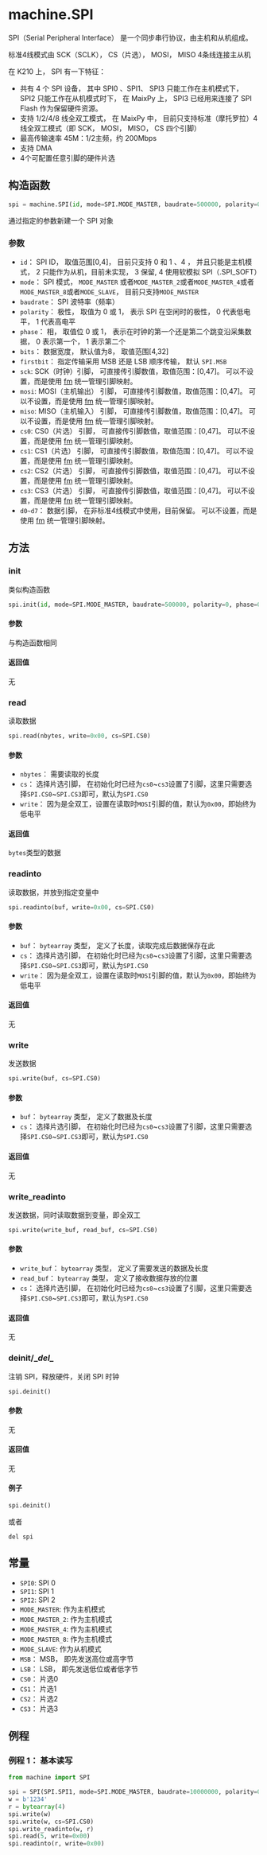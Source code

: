 machine.SPI
=========

SPI（Serial Peripheral Interface） 是一个同步串行协议，由主机和从机组成。

标准4线模式由 SCK（SCLK）， CS（片选）， MOSI， MISO 4条线连接主从机

在 K210 上， SPI 有一下特征：

* 共有 4 个 SPI 设备， 其中 SPI0 、SPI1、 SPI3 只能工作在主机模式下， SPI2 只能工作在从机模式时下， 在 MaixPy 上， SPI3 已经用来连接了 SPI Flash 作为保留硬件资源。
* 支持 1/2/4/8 线全双工模式， 在 MaixPy 中， 目前只支持标准（摩托罗拉）4线全双工模式（即 SCK， MOSI， MISO， CS 四个引脚）
* 最高传输速率 45M：1/2主频，约 200Mbps
* 支持 DMA
* 4个可配置任意引脚的硬件片选



## 构造函数

```python
spi = machine.SPI(id, mode=SPI.MODE_MASTER, baudrate=500000, polarity=0, phase=0, bits=8, firstbit=SPI.MSB, sck, mosi, miso, cs0, cs1, cs2, cs3)
```

通过指定的参数新建一个 SPI 对象

### 参数

* `id`： SPI ID， 取值范围[0,4]， 目前只支持 0 和 1 、4 ， 并且只能是主机模式， 2 只能作为从机，目前未实现， 3 保留, 4 使用软模拟 SPI（.SPI_SOFT）
* `mode`： SPI  模式， `MODE_MASTER` 或者`MODE_MASTER_2`或者`MODE_MASTER_4`或者`MODE_MASTER_8`或者`MODE_SLAVE`， 目前只支持`MODE_MASTER`
* `baudrate`： SPI 波特率（频率）
* `polarity`： 极性， 取值为 0 或 1， 表示 SPI 在空闲时的极性， 0 代表低电平， 1 代表高电平
* `phase`： 相， 取值位 0 或 1， 表示在时钟的第一个还是第二个跳变沿采集数据， 0 表示第一个， 1 表示第二个
* `bits`： 数据宽度， 默认值为8， 取值范围[4,32]
* `firstbit`： 指定传输采用 MSB 还是 LSB 顺序传输， 默认 `SPI.MSB`
* `sck`: SCK（时钟）引脚， 可直接传引脚数值，取值范围：[0,47]。 可以不设置，而是使用 [fm](../builtin_py/fm.md) 统一管理引脚映射。
* `mosi`: MOSI（主机输出） 引脚， 可直接传引脚数值，取值范围：[0,47]。 可以不设置，而是使用 [fm](../builtin_py/fm.md) 统一管理引脚映射。
* `miso`: MISO（主机输入） 引脚， 可直接传引脚数值，取值范围：[0,47]。 可以不设置，而是使用 [fm](../builtin_py/fm.md) 统一管理引脚映射。
* `cs0`: CS0（片选） 引脚， 可直接传引脚数值，取值范围：[0,47]。 可以不设置，而是使用 [fm](../builtin_py/fm.md) 统一管理引脚映射。
* `cs1`: CS1（片选） 引脚， 可直接传引脚数值，取值范围：[0,47]。 可以不设置，而是使用 [fm](../builtin_py/fm.md) 统一管理引脚映射。
* `cs2`: CS2（片选） 引脚， 可直接传引脚数值，取值范围：[0,47]。 可以不设置，而是使用 [fm](../builtin_py/fm.md) 统一管理引脚映射。
* `cs3`: CS3（片选） 引脚， 可直接传引脚数值，取值范围：[0,47]。 可以不设置，而是使用 [fm](../builtin_py/fm.md) 统一管理引脚映射。
* `d0~d7`： 数据引脚， 在非标准4线模式中使用，目前保留。 可以不设置，而是使用 [fm](../builtin_py/fm.md) 统一管理引脚映射。

## 方法

### init

类似构造函数

```python
spi.init(id, mode=SPI.MODE_MASTER, baudrate=500000, polarity=0, phase=0, bits=8, firstbit=SPI.MSB, sck, mosi, miso, cs0)
```

#### 参数

与构造函数相同


#### 返回值

无


### read

读取数据

```python
spi.read(nbytes, write=0x00, cs=SPI.CS0)
```

#### 参数

* `nbytes`： 需要读取的长度
* `cs`： 选择片选引脚， 在初始化时已经为`cs0`~`cs3`设置了引脚，这里只需要选择`SPI.CS0`~`SPI.CS3`即可，默认为`SPI.CS0`
* `write`： 因为是全双工，设置在读取时`MOSI`引脚的值，默认为`0x00`，即始终为低电平


#### 返回值

`bytes`类型的数据


### readinto

读取数据，并放到指定变量中

```python
spi.readinto(buf, write=0x00, cs=SPI.CS0)
```

#### 参数


* `buf`： `bytearray` 类型， 定义了长度，读取完成后数据保存在此
* `cs`： 选择片选引脚， 在初始化时已经为`cs0`~`cs3`设置了引脚，这里只需要选择`SPI.CS0`~`SPI.CS3`即可，默认为`SPI.CS0`
* `write`： 因为是全双工，设置在读取时`MOSI`引脚的值，默认为`0x00`，即始终为低电平


#### 返回值

无

### write

发送数据

```python
spi.write(buf, cs=SPI.CS0)
```

#### 参数

* `buf`： `bytearray` 类型， 定义了数据及长度
* `cs`： 选择片选引脚， 在初始化时已经为`cs0`~`cs3`设置了引脚，这里只需要选择`SPI.CS0`~`SPI.CS3`即可，默认为`SPI.CS0`

#### 返回值

无

### write_readinto

发送数据，同时读取数据到变量，即全双工

```python
spi.write(write_buf, read_buf, cs=SPI.CS0)
```

#### 参数

* `write_buf`： `bytearray` 类型， 定义了需要发送的数据及长度
* `read_buf`： `bytearray` 类型， 定义了接收数据存放的位置
* `cs`： 选择片选引脚， 在初始化时已经为`cs0`~`cs3`设置了引脚，这里只需要选择`SPI.CS0`~`SPI.CS3`即可，默认为`SPI.CS0`

#### 返回值

无

### deinit/\__del\__

注销 SPI，释放硬件，关闭 SPI 时钟

```python
spi.deinit()
```

#### 参数

无

#### 返回值

无

#### 例子

```python
spi.deinit()
```
或者
```
del spi
```

## 常量

* `SPI0`: SPI 0
* `SPI1`: SPI 1
* `SPI2`: SPI 2
* `MODE_MASTER`: 作为主机模式
* `MODE_MASTER_2`: 作为主机模式
* `MODE_MASTER_4`: 作为主机模式
* `MODE_MASTER_8`: 作为主机模式
* `MODE_SLAVE`: 作为从机模式
* `MSB`： MSB， 即先发送高位或高字节
* `LSB`： LSB， 即先发送低位或者低字节
* `CS0`： 片选0
* `CS1`： 片选1
* `CS2`： 片选2
* `CS3`： 片选3


## 例程

### 例程 1： 基本读写

```python
from machine import SPI

spi = SPI(SPI.SPI1, mode=SPI.MODE_MASTER, baudrate=10000000, polarity=0, phase=0, bits=8, firstbit=SPI.MSB, sck=28, mosi=29, miso=30, cs0=27)
w = b'1234'
r = bytearray(4)
spi.write(w)
spi.write(w, cs=SPI.CS0)
spi.write_readinto(w, r)
spi.read(5, write=0x00)
spi.readinto(r, write=0x00)
```
